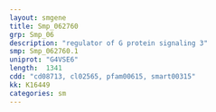 ```yaml
---
layout: smgene
title: Smp_062760
grp: Smp_06
description: "regulator of G protein signaling 3"
smp: Smp_062760.1
uniprot: "G4VSE6"
length:  1341
cdd: "cd08713, cl02565, pfam00615, smart00315"
kk: K16449
categories: sm
---
```

